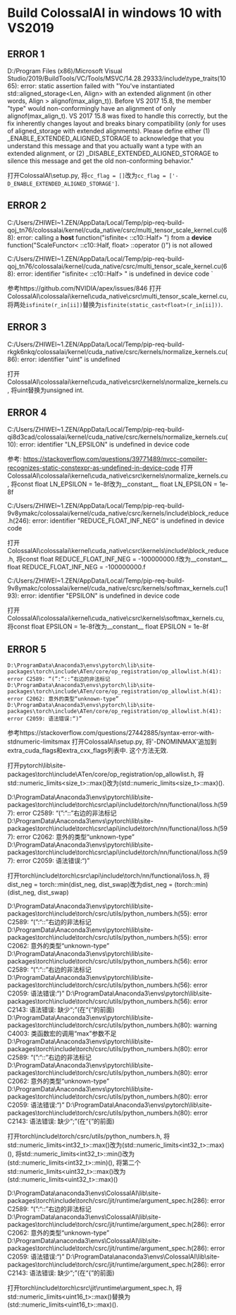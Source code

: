
# Build ColossalAI in windows 10 with VS2019

## ERROR 1

  D:/Program Files (x86)/Microsoft Visual Studio/2019/BuildTools/VC/Tools/MSVC/14.28.29333/include\type_traits(1065): error: static assertion failed with "You've instantiated std::aligned_storage<Len, Align> with an extended alignment (in other words, Align > alignof(max_align_t)). Before VS 2017 15.8, the member "type" would non-conformingly have an alignment of only alignof(max_align_t). VS 2017 15.8 was fixed to handle this correctly, but the fix inherently changes layout and breaks binary compatibility (*only* for uses of aligned_storage with extended alignments). Please define either (1) _ENABLE_EXTENDED_ALIGNED_STORAGE to acknowledge that you understand this message and that you actually want a type with an extended alignment, or (2) _DISABLE_EXTENDED_ALIGNED_STORAGE to silence this message and get the old non-conforming behavior."

打开ColossalAI\setup.py, 将`cc_flag = []`改为`cc_flag = ['-D_ENABLE_EXTENDED_ALIGNED_STORAGE']`.

## ERROR 2


  C:/Users/ZHIWEI~1.ZEN/AppData/Local/Temp/pip-req-build-qoj_tn76/colossalai/kernel/cuda_native/csrc/multi_tensor_scale_kernel.cu(68): error: calling a __host__ function("isfinite< ::c10::Half> ") from a __device__ function("ScaleFunctor< ::c10::Half, float> ::operator ()") is not allowed

  C:/Users/ZHIWEI~1.ZEN/AppData/Local/Temp/pip-req-build-qoj_tn76/colossalai/kernel/cuda_native/csrc/multi_tensor_scale_kernel.cu(68): error: identifier "isfinite< ::c10::Half> " is undefined in device code
`

参考https://github.com/NVIDIA/apex/issues/846
打开ColossalAI\colossalai\kernel\cuda_native\csrc\multi_tensor_scale_kernel.cu, 将两处`isfinite(r_in[ii])`替换为`isfinite(static_cast<float>(r_in[ii]))`.


## ERROR 3

C:/Users/ZHIWEI~1.ZEN/AppData/Local/Temp/pip-req-build-rkgk6nkq/colossalai/kernel/cuda_native/csrc/kernels/normalize_kernels.cu(86): error: identifier "uint" is undefined

打开ColossalAI\colossalai\kernel\cuda_native\csrc\kernels\normalize_kernels.cu, 将uint替换为unsigned int.

## ERROR 4

C:/Users/ZHIWEI~1.ZEN/AppData/Local/Temp/pip-req-build-qi8d3cad/colossalai/kernel/cuda_native/csrc/kernels/normalize_kernels.cu(10): error: identifier "LN_EPSILON" is undefined in device code

参考: https://stackoverflow.com/questions/39771489/nvcc-compiler-recognizes-static-constexpr-as-undefined-in-device-code
打开ColossalAI\colossalai\kernel\cuda_native\csrc\kernels\normalize_kernels.cu, 将const float LN_EPSILON = 1e-8f改为__constant__ float LN_EPSILON = 1e-8f

  C:/Users/ZHIWEI~1.ZEN/AppData/Local/Temp/pip-req-build-9v8ymakc/colossalai/kernel/cuda_native/csrc/kernels/include\block_reduce.h(246): error: identifier "REDUCE_FLOAT_INF_NEG" is undefined in device code

打开ColossalAI\colossalai\kernel\cuda_native\csrc\kernels\include\block_reduce.h, 将const float REDUCE_FLOAT_INF_NEG = -100000000.f改为__constant__ float REDUCE_FLOAT_INF_NEG = -100000000.f

  C:/Users/ZHIWEI~1.ZEN/AppData/Local/Temp/pip-req-build-9v8ymakc/colossalai/kernel/cuda_native/csrc/kernels/softmax_kernels.cu(193): error: identifier "EPSILON" is undefined in device code

打开ColossalAI\colossalai\kernel\cuda_native\csrc\kernels\softmax_kernels.cu, 将const float EPSILON = 1e-8f改为__constant__ float EPSILON = 1e-8f

## ERROR 5

    D:\ProgramData\Anaconda3\envs\pytorch\lib\site-packages\torch\include\ATen/core/op_registration/op_allowlist.h(41): error C2589: “(”:“::”右边的非法标记
    D:\ProgramData\Anaconda3\envs\pytorch\lib\site-packages\torch\include\ATen/core/op_registration/op_allowlist.h(41): error C2062: 意外的类型“unknown-type”
    D:\ProgramData\Anaconda3\envs\pytorch\lib\site-packages\torch\include\ATen/core/op_registration/op_allowlist.h(41): error C2059: 语法错误:“)”

参考https://stackoverflow.com/questions/27442885/syntax-error-with-stdnumeric-limitsmax
打开ColossalAI\setup.py, 将'-DNOMINMAX'追加到extra_cuda_flags和extra_cxx_flags列表中. 这个方法无效.

打开pytorch\lib\site-packages\torch\include\ATen/core/op_registration/op_allowlist.h, 将std::numeric_limits<size_t>::max()改为(std::numeric_limits<size_t>::max)().

  D:\ProgramData\Anaconda3\envs\pytorch\lib\site-packages\torch\include\torch\csrc\api\include\torch/nn/functional/loss.h(597): error C2589: “(”:“::”右边的非法标记
  D:\ProgramData\Anaconda3\envs\pytorch\lib\site-packages\torch\include\torch\csrc\api\include\torch/nn/functional/loss.h(597): error C2062: 意外的类型“unknown-type”
  D:\ProgramData\Anaconda3\envs\pytorch\lib\site-packages\torch\include\torch\csrc\api\include\torch/nn/functional/loss.h(597): error C2059: 语法错误:“)”

打开torch\include\torch\csrc\api\include\torch/nn/functional/loss.h, 将dist_neg = torch::min(dist_neg, dist_swap)改为dist_neg = (torch::min)(dist_neg, dist_swap)

  D:\ProgramData\Anaconda3\envs\pytorch\lib\site-packages\torch\include\torch/csrc/utils/python_numbers.h(55): error C2589: “(”:“::”右边的非法标记
  D:\ProgramData\Anaconda3\envs\pytorch\lib\site-packages\torch\include\torch/csrc/utils/python_numbers.h(55): error C2062: 意外的类型“unknown-type”
  D:\ProgramData\Anaconda3\envs\pytorch\lib\site-packages\torch\include\torch/csrc/utils/python_numbers.h(56): error C2589: “(”:“::”右边的非法标记
  D:\ProgramData\Anaconda3\envs\pytorch\lib\site-packages\torch\include\torch/csrc/utils/python_numbers.h(56): error C2059: 语法错误:“)”
  D:\ProgramData\Anaconda3\envs\pytorch\lib\site-packages\torch\include\torch/csrc/utils/python_numbers.h(56): error C2143: 语法错误: 缺少“;”(在“{”的前面)
  D:\ProgramData\Anaconda3\envs\pytorch\lib\site-packages\torch\include\torch/csrc/utils/python_numbers.h(80): warning C4003: 类函数宏的调用“max”参数不足
  D:\ProgramData\Anaconda3\envs\pytorch\lib\site-packages\torch\include\torch/csrc/utils/python_numbers.h(80): error C2589: “(”:“::”右边的非法标记
  D:\ProgramData\Anaconda3\envs\pytorch\lib\site-packages\torch\include\torch/csrc/utils/python_numbers.h(80): error C2062: 意外的类型“unknown-type”
  D:\ProgramData\Anaconda3\envs\pytorch\lib\site-packages\torch\include\torch/csrc/utils/python_numbers.h(80): error C2059: 语法错误:“)”
  D:\ProgramData\Anaconda3\envs\pytorch\lib\site-packages\torch\include\torch/csrc/utils/python_numbers.h(80): error C2143: 语法错误: 缺少“;”(在“{”的前面)

打开torch\include\torch/csrc/utils/python_numbers.h, 将std::numeric_limits<int32_t>::max()改为(std::numeric_limits<int32_t>::max)(), 将std::numeric_limits<int32_t>::min()改为(std::numeric_limits<int32_t>::min)(), 将第二个std::numeric_limits<uint32_t>::max()改为(std::numeric_limits<uint32_t>::max)()
  

  D:\ProgramData\anaconda3\envs\ColossalAI\lib\site-packages\torch\include\torch/csrc/jit/runtime/argument_spec.h(286): error C2589: “(”:“::”右边的非法标记
  D:\ProgramData\anaconda3\envs\ColossalAI\lib\site-packages\torch\include\torch/csrc/jit/runtime/argument_spec.h(286): error C2062: 意外的类型“unknown-type”
  D:\ProgramData\anaconda3\envs\ColossalAI\lib\site-packages\torch\include\torch/csrc/jit/runtime/argument_spec.h(286): error C2059: 语法错误:“)”
  D:\ProgramData\anaconda3\envs\ColossalAI\lib\site-packages\torch\include\torch/csrc/jit/runtime/argument_spec.h(286): error C2143: 语法错误: 缺少“;”(在“{”的前面)
  
  
打开torch\include\torch\csrc\jit\runtime\argument_spec.h, 将std::numeric_limits<uint16_t>::max()替换为(std::numeric_limits<uint16_t>::max)().
